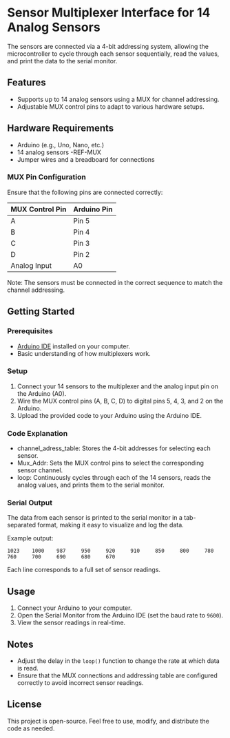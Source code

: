 


# Sensor Multiplexer Interface for 14 Analog Sensors

The sensors are connected via a 4-bit addressing system, allowing the microcontroller to cycle through each sensor sequentially, read the values, and print the data to the serial monitor.

## Features

- Supports up to 14 analog sensors using a MUX for channel addressing.
- Adjustable MUX control pins to adapt to various hardware setups.

## Hardware Requirements

- Arduino (e.g., Uno, Nano, etc.)
- 14 analog sensors
-REF-MUX
- Jumper wires and a breadboard for connections

### MUX Pin Configuration

Ensure that the following pins are connected correctly:

| MUX Control Pin | Arduino Pin |
|-----------------|-------------|
| A               | Pin 5       |
| B               | Pin 4       |
| C               | Pin 3       |
| D               | Pin 2       |
| Analog Input    | A0          |

Note: The sensors must be connected in the correct sequence to match the channel addressing.

## Getting Started

### Prerequisites

- [Arduino IDE](https://www.arduino.cc/en/Main/Software) installed on your computer.
- Basic understanding of how multiplexers work.

### Setup

1. Connect your 14 sensors to the multiplexer and the analog input pin on the Arduino (A0).
2. Wire the MUX control pins (A, B, C, D) to digital pins 5, 4, 3, and 2 on the Arduino.
3. Upload the provided code to your Arduino using the Arduino IDE.

### Code Explanation

- channel_adress_table: Stores the 4-bit addresses for selecting each sensor.
- Mux_Addr: Sets the MUX control pins to select the corresponding sensor channel.
- loop: Continuously cycles through each of the 14 sensors, reads the analog values, and prints them to the serial monitor.

### Serial Output

The data from each sensor is printed to the serial monitor in a tab-separated format, making it easy to visualize and log the data.

Example output:
```
1023    1000    987     950     920     910     850     800     780     760     700     690     680     670
```

Each line corresponds to a full set of sensor readings.

## Usage

1. Connect your Arduino to your computer.
2. Open the Serial Monitor from the Arduino IDE (set the baud rate to `9600`).
3. View the sensor readings in real-time.

## Notes

- Adjust the delay in the `loop()` function to change the rate at which data is read.
- Ensure that the MUX connections and addressing table are configured correctly to avoid incorrect sensor readings.

## License

This project is open-source. Feel free to use, modify, and distribute the code as needed.



